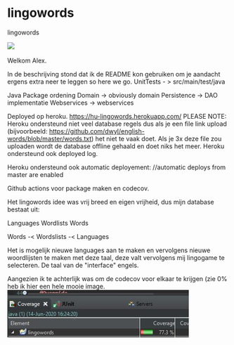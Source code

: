 # lingowords
lingowords

<a href="https://codecov.io/gh/rens202/lingowords">
  <img src="https://codecov.io/gh/rens202/lingowords/branch/master/graph/badge.svg?token=2XBRL38V0V" />
</a>

Welkom Alex.

In de beschrijving stond dat ik de README kon gebruiken om je aandacht ergens extra neer te leggen so here we go.
UnitTests - > src/main/test/java

Java Package ordening
Domain -> obviously domain
Persistence -> DAO implementatie
Webservices -> webservices

Deployed op heroku. https://hu-lingowords.herokuapp.com/
PLEASE NOTE: Heroku ondersteund niet veel database regels dus als je een file link upload (bijvoorbeeld: https://github.com/dwyl/english-words/blob/master/words.txt) het niet te vaak doet. Als je 3x deze file zou uploaden wordt de database offline gehaald en doet niks het meer.
Heroku ondersteund ook deployed log.

Heroku ondersteund ook automatic deployement:
//automatic deploys from  master are enabled

Github actions voor package maken en codecov. 

Het lingowords idee was vrij breed en eigen vrijheid, dus mijn database bestaat uit:

Languages
Wordlists
Words

Words -< Wordslists -< Languages

Het is mogelijk nieuwe languages aan te maken en vervolgens nieuwe woordlijsten te maken met deze taal, deze valt vervolgens mij lingogame te selecteren. De taal van de "interface" engels.


Aangezien ik te achterlijk was om de codecov voor elkaar te krijgen (zie 0% heb ik hier een hele mooie image.
![code coverage](https://github.com/rens202/lingowords/blob/master/lingowords_coverage.JPG)
